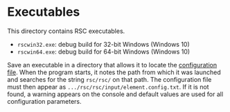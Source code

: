
# Executables

This directory contains RSC executables.
* `rscwin32.exe`: debug build for 32-bit Windows (Windows 10)
* `rscwin64.exe`: debug build for 64-bit Windows (Windows 10)

Save an executable in a directory that allows it to locate the
[configuration file](/input/element.config.txt).  When the program
starts, it notes the path from which it was launched and searches
for the string `rsc/rsc/` on that path.  The configuration file must
then appear as `.../rsc/rsc/input/element.config.txt`.  If it is not
found, a warning appears on the console and default values are used
for all configuration parameters.
